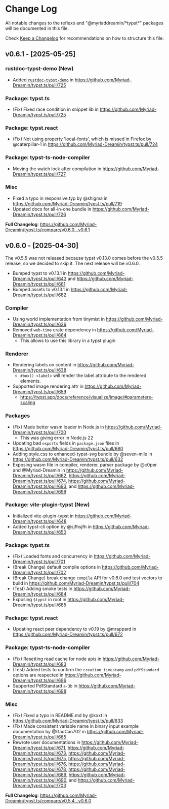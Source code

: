 # Change Log

All notable changes to the reflexo and "@myriaddreamin/\*typst\*" packages will be documented in this file.

Check [Keep a Changelog](http://keepachangelog.com/) for recommendations on how to structure this file.

## v0.6.1 - [2025-05-25]

### rustdoc-typst-demo (New)

- Added [`rustdoc-typst-demo`](https://github.com/Myriad-Dreamin/typst.ts/tree/main/projects/rustdoc-typst-demo) in https://github.com/Myriad-Dreamin/typst.ts/pull/725

### Package: typst.ts

- (Fix) Fixed race condition in snippet lib in https://github.com/Myriad-Dreamin/typst.ts/pull/725

### Package: typst.react

- (Fix) Not using property 'local-fonts', which is missed in Firefox by @caterpillar-1 in https://github.com/Myriad-Dreamin/typst.ts/pull/724

### Package: typst-ts-node-compiler

- Moving the watch lock after compilation in https://github.com/Myriad-Dreamin/typst.ts/pull/727

### Misc

- Fixed a typo in responsive.typ by @shigma in https://github.com/Myriad-Dreamin/typst.ts/pull/719
- Updated docs for all-in-one bundle in https://github.com/Myriad-Dreamin/typst.ts/pull/726

**Full Changelog**: https://github.com/Myriad-Dreamin/typst.ts/compare/v0.6.0...v0.6.1

## v0.6.0 - [2025-04-30]

The v0.5.5 was not released because typst v0.13.0 comes before the v0.5.5 release, so we decided to skip it. The next release will be v0.6.0.

- Bumped typst to v0.13.1 in https://github.com/Myriad-Dreamin/typst.ts/pull/643 and https://github.com/Myriad-Dreamin/typst.ts/pull/661
- Bumped assets to v0.13.1 in https://github.com/Myriad-Dreamin/typst.ts/pull/682

### Compiler

- Using world implementation from tinymist in https://github.com/Myriad-Dreamin/typst.ts/pull/636
- Removed `web-time` crate dependency in https://github.com/Myriad-Dreamin/typst.ts/pull/664
  - This allows to use this library in a typst plugin

### Renderer

- Rendering labels on content in https://github.com/Myriad-Dreamin/typst.ts/pull/638
  - `#box() <label>` will render the label attribute to the rendered elements.
- Supported image rendering attr in https://github.com/Myriad-Dreamin/typst.ts/pull/659
  - https://typst.app/docs/reference/visualize/image/#parameters-scaling

### Packages

- (Fix) Made better wasm loader in Node.js in https://github.com/Myriad-Dreamin/typst.ts/pull/700
  - This was giving error in Node.js 22
- Updating bad `exports` fields in `package.json` files in https://github.com/Myriad-Dreamin/typst.ts/pull/680
- Adding style.css to enhanced-typst-svg bundle by @seven-mile in https://github.com/Myriad-Dreamin/typst.ts/pull/632
- Exposing wasm file in compiler, renderer, parser package by @c0per and @Myriad-Dreamin in https://github.com/Myriad-Dreamin/typst.ts/pull/662, https://github.com/Myriad-Dreamin/typst.ts/pull/674, https://github.com/Myriad-Dreamin/typst.ts/pull/693, and https://github.com/Myriad-Dreamin/typst.ts/pull/699

### Package: vite-plugin-typst (New)

- Initialized vite-plugin-typst in https://github.com/Myriad-Dreamin/typst.ts/pull/648
- Added typst-cli option by @sjfhsjfh in https://github.com/Myriad-Dreamin/typst.ts/pull/650

### Package: typst.ts

- (Fix) Loaded fonts and concurrency in https://github.com/Myriad-Dreamin/typst.ts/pull/701
- (Break Change) default compile options in https://github.com/Myriad-Dreamin/typst.ts/pull/702
- (Break Change) break change `compile` API for v0.6.0 and test vectors to build in https://github.com/Myriad-Dreamin/typst.ts/pull/704
- (Test) Adding smoke tests in https://github.com/Myriad-Dreamin/typst.ts/pull/684
- Exposing `$typst` in root in https://github.com/Myriad-Dreamin/typst.ts/pull/685

### Package: typst.react

- Updating react peer dependency to v0.19 by @mrappard in https://github.com/Myriad-Dreamin/typst.ts/pull/672

### Package: typst-ts-node-compiler

- (Fix) Resetting read cache for node apis in https://github.com/Myriad-Dreamin/typst.ts/pull/683
- (Test) Added tests to confirm the `creation_timestamp` and `pdfStandard` options are respected in https://github.com/Myriad-Dreamin/typst.ts/pull/696
- Supported PdfStandard `a-3b` in https://github.com/Myriad-Dreamin/typst.ts/pull/698

### Misc

- (Fix) Fixed a typo in README.md by @kxxt in https://github.com/Myriad-Dreamin/typst.ts/pull/633
- (Fix) Made consistent variable name in binary input example documentation by @GaoCan702 in https://github.com/Myriad-Dreamin/typst.ts/pull/665
- Rewrote user documentations in https://github.com/Myriad-Dreamin/typst.ts/pull/671, https://github.com/Myriad-Dreamin/typst.ts/pull/673, https://github.com/Myriad-Dreamin/typst.ts/pull/675, https://github.com/Myriad-Dreamin/typst.ts/pull/676, https://github.com/Myriad-Dreamin/typst.ts/pull/678, https://github.com/Myriad-Dreamin/typst.ts/pull/689, https://github.com/Myriad-Dreamin/typst.ts/pull/690, and https://github.com/Myriad-Dreamin/typst.ts/pull/703

**Full Changelog**: https://github.com/Myriad-Dreamin/typst.ts/compare/v0.5.4...v0.6.0

